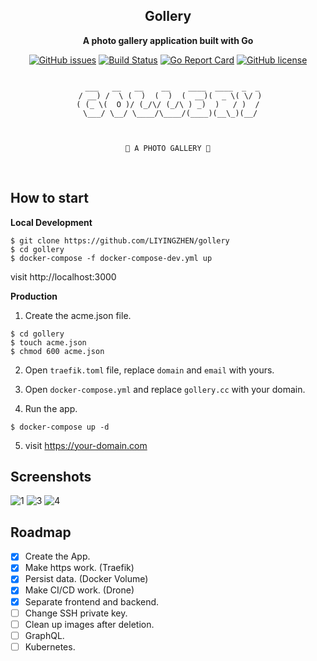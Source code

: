 <div align="center">

## Gollery

**A photo gallery application built with Go**

[![GitHub issues](https://img.shields.io/github/issues/LIYINGZHEN/gollery.svg)](https://github.com/LIYINGZHEN/gollery/issues)
[![Build Status](https://cloud.drone.io/api/badges/LIYINGZHEN/gollery/status.svg)](https://cloud.drone.io/LIYINGZHEN/gollery)
[![Go Report Card](https://goreportcard.com/badge/github.com/LIYINGZHEN/gollery)](https://goreportcard.com/report/github.com/LIYINGZHEN/gollery)
[![GitHub license](https://img.shields.io/github/license/LIYINGZHEN/gollery.svg)](https://github.com/LIYINGZHEN/gollery)

```text

  ___   __   __    __    ____  ____  _  _
 / __) /  \ (  )  (  )  (  __)(  _ \( \/ )
( (_ \(  O )/ (_/\/ (_/\ ) _)  )   / )  /
 \___/ \__/ \____/\____/(____)(__\_)(__/



🚀 A PHOTO GALLERY 🚀

```

</div>
<br>

## How to start

**Local Development**

```
$ git clone https://github.com/LIYINGZHEN/gollery
$ cd gollery
$ docker-compose -f docker-compose-dev.yml up
```

visit http://localhost:3000

**Production**

1. Create the acme.json file.

```
$ cd gollery
$ touch acme.json
$ chmod 600 acme.json
```

2. Open `traefik.toml` file, replace `domain` and `email` with yours.

3. Open `docker-compose.yml` and replace `gollery.cc` with your domain.

4. Run the app.

```
$ docker-compose up -d
```

5. visit https://your-domain.com

## Screenshots

![1](https://user-images.githubusercontent.com/11765228/54899236-733bb380-4ecf-11e9-8ffc-072cb072bdd2.png)
![3](https://user-images.githubusercontent.com/11765228/54899240-73d44a00-4ecf-11e9-9892-2622a61ee2aa.png)
![4](https://user-images.githubusercontent.com/11765228/54899242-73d44a00-4ecf-11e9-86d2-3bc1b65deaf9.png)

## Roadmap

- [x] Create the App.
- [x] Make https work. (Traefik)
- [x] Persist data. (Docker Volume)
- [x] Make CI/CD work. (Drone)
- [x] Separate frontend and backend.
- [ ] Change SSH private key.
- [ ] Clean up images after deletion.
- [ ] GraphQL.
- [ ] Kubernetes.
